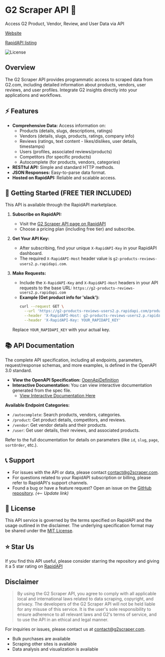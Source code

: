 # G2 Scraper API 🚀

Access G2 Product, Vendor, Review, and User Data via API 

[Website](https://g2scraper.com)

[RapidAPI listing](https://rapidapi.com/G2Scraper/api/g2-products-reviews-users2)

<img alt="License" src="https://img.shields.io/badge/License-MIT-blue.svg?style=for-the-badge" />

## Overview

The G2 Scraper API provides programmatic access to scraped data from G2.com, including detailed information about products, vendors, user reviews, and user profiles. Integrate G2 insights directly into your applications and workflows.

## ⚡ Features

*   **Comprehensive Data:** Access information on:
    *   Products (details, slugs, descriptions, ratings)
    *   Vendors (details, slugs, products, ratings, company info)
    *   Reviews (ratings, text content - likes/dislikes, user details, timestamps)
    *   Users (profiles, associated reviews/products)
    *   Competitors (for specific products)
    *   Autocomplete (for products, vendors, categories)
*   **RESTful API:** Simple and standard HTTP methods.
*   **JSON Responses:** Easy-to-parse data format.
*   **Hosted on RapidAPI:** Reliable and scalable access.


## 🚀 Getting Started (FREE TIER INCLUDED)

This API is available through the RapidAPI marketplace.

1.  **Subscribe on RapidAPI:**
    *   Visit the [G2 Scraper API page on RapidAPI]([https://rapidapi.com/g2scraper/api/g2-scraper-api](https://rapidapi.com/G2Scraper/api/g2-products-reviews-users2/pricing)) 
    *   Choose a pricing plan (including free tier) and subscribe.

2.  **Get Your API Key:**
    *   After subscribing, find your unique `X-RapidAPI-Key` in your RapidAPI dashboard.
    *   The required `X-RapidAPI-Host` header value is `g2-products-reviews-users2.p.rapidapi.com`.

3.  **Make Requests:**
    *   Include the `X-RapidAPI-Key` and `X-RapidAPI-Host` headers in your API requests to the base URL: `https://g2-products-reviews-users2.p.rapidapi.com`
    *   **Example (Get product info for 'slack'):**
        ```bash
        curl --request GET \
          --url 'https://g2-products-reviews-users2.p.rapidapi.com/product/slack' \
          --header 'X-RapidAPI-Host: g2-products-reviews-users2.p.rapidapi.com' \
          --header 'X-RapidAPI-Key: YOUR_RAPIDAPI_KEY'
        ```
      Replace `YOUR_RAPIDAPI_KEY` with your actual key.


## 📚 API Documentation

The complete API specification, including all endpoints, parameters, request/response schemas, and more examples, is defined in the OpenAPI 3.0 standard.

*   **View the OpenAPI Specification:** [OpenApiDefinition](OpenApiDefinition.json) 
*   **Interactive Documentation:** You can view interactive documentation generated from the spec file.
    * [View Interactive Documentation Here](https://your-documentation-link.com)

**Available Endpoint Categories:**

*   `/autocomplete`: Search products, vendors, categories.
*   `/product`: Get product details, competitors, and reviews.
*   `/vendor`: Get vendor details and their products.
*   `/user`: Get user details, their reviews, and associated products.

Refer to the full documentation for details on parameters (like `id`, `slug`, `page`, `sortOrder`, etc.).


## 📞 Support

*   For issues with the API or data, please contact [contact@g2scraper.com](mailto:contact@g2scraper.com).
*   For questions related to your RapidAPI subscription or billing, please refer to RapidAPI's support channels.
*   Found a bug or have a feature request? Open an issue on the [GitHub repository](https://github.com/biegehydra/Advanced-G2-Scraper/issues). *(<-- Update link)*


## 📄 License

This API service is governed by the terms specified on RapidAPI and the usage outlined in the disclaimer. The underlying specification format may be shared under the [MIT License](https://g2scraper.com/license).


## ⭐ Star Us

If you find this API useful, please consider starring the repository and giving it a 5 star rating on [RapidAPI](https://rapidapi.com/G2Scraper/api/g2-products-reviews-users2)


## Disclaimer

> By using the G2 Scraper API, you agree to comply with all applicable local and international laws related to data scraping, copyright, and privacy. The developers of the G2 Scraper API will not be held liable for any misuse of this service. It is the user's sole responsibility to ensure adherence to all relevant laws and G2's terms of service, and to use the API in an ethical and legal manner.

For inquiries or issues, please contact us at [contact@g2scraper.com](mailto:contact@g2scraper.com).
- Bulk purchases are available
- Scraping other sites is available
- Data analysis and visualization is available
